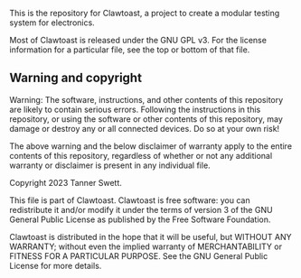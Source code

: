 This is the repository for Clawtoast, a project to create a modular testing
system for electronics.

Most of Clawtoast is released under the GNU GPL v3. For the license information
for a particular file, see the top or bottom of that file.

## Warning and copyright

Warning: The software, instructions, and other contents of this repository are
likely to contain serious errors. Following the instructions in this repository,
or using the software or other contents of this repository, may damage or
destroy any or all connected devices. Do so at your own risk!

The above warning and the below disclaimer of warranty apply to the entire
contents of this repository, regardless of whether or not any additional
warranty or disclaimer is present in any individual file.

Copyright 2023 Tanner Swett.

This file is part of Clawtoast. Clawtoast is free software: you can redistribute
it and/or modify it under the terms of version 3 of the GNU General Public
License as published by the Free Software Foundation.

Clawtoast is distributed in the hope that it will be useful, but WITHOUT ANY
WARRANTY; without even the implied warranty of MERCHANTABILITY or FITNESS FOR A
PARTICULAR PURPOSE. See the GNU General Public License for more details.
